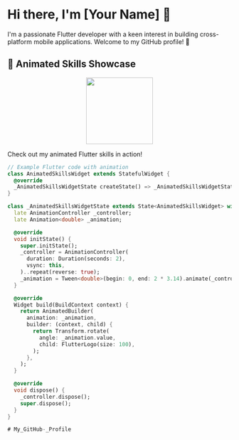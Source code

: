 # Hi there, I'm [Your Name] 👋

I'm a passionate Flutter developer with a keen interest in building cross-platform mobile applications. Welcome to my GitHub profile! 🚀

## 🎉 Animated Skills Showcase

<p align="center">
  <img src="path/to/animated_flutter_logo.svg" width="150" height="150">
</p>

Check out my animated Flutter skills in action! 

```dart
// Example Flutter code with animation
class AnimatedSkillsWidget extends StatefulWidget {
  @override
  _AnimatedSkillsWidgetState createState() => _AnimatedSkillsWidgetState();
}

class _AnimatedSkillsWidgetState extends State<AnimatedSkillsWidget> with SingleTickerProviderStateMixin {
  late AnimationController _controller;
  late Animation<double> _animation;

  @override
  void initState() {
    super.initState();
    _controller = AnimationController(
      duration: Duration(seconds: 2),
      vsync: this,
    )..repeat(reverse: true);
    _animation = Tween<double>(begin: 0, end: 2 * 3.14).animate(_controller);
  }

  @override
  Widget build(BuildContext context) {
    return AnimatedBuilder(
      animation: _animation,
      builder: (context, child) {
        return Transform.rotate(
          angle: _animation.value,
          child: FlutterLogo(size: 100),
        );
      },
    );
  }

  @override
  void dispose() {
    _controller.dispose();
    super.dispose();
  }
}

# My_GitHub-_Profile
